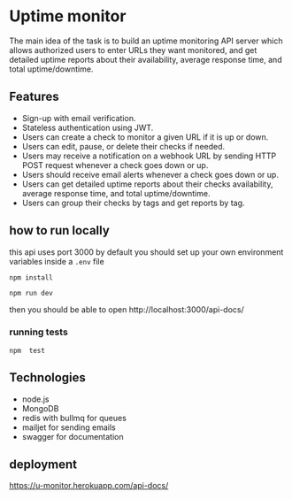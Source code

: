 # Uptime monitor

The main idea of the task is to build an uptime monitoring API server which allows authorized users to enter URLs they want monitored, and get detailed uptime reports about their availability, average response time, and total uptime/downtime.

## Features

- Sign-up with email verification.
- Stateless authentication using JWT.
- Users can create a check to monitor a given URL if it is up or down.
- Users can edit, pause, or delete their checks if needed.
- Users may receive a notification on a webhook URL by sending HTTP POST request whenever a check goes down or up.
- Users should receive email alerts whenever a check goes down or up.
- Users can get detailed uptime reports about their checks availability, average response time, and total uptime/downtime.
- Users can group their checks by tags and get reports by tag.


## how to run locally

this api uses port 3000 by default
you should set up your own environment variables inside a `.env` file

```npm install```

```npm run dev```

then you should be able to open http://localhost:3000/api-docs/

### running tests
``npm  test``


## Technologies

- node.js
- MongoDB
- redis with bullmq for queues 
- mailjet for sending emails
- swagger for documentation

## deployment 

https://u-monitor.herokuapp.com/api-docs/


